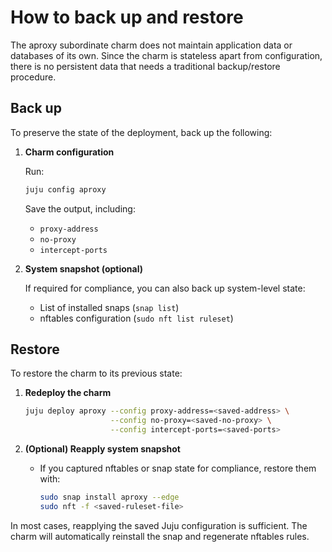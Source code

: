 # How to back up and restore

The aproxy subordinate charm does not maintain application data or databases of its own. Since the charm is stateless apart from configuration, there is no persistent data that needs a traditional backup/restore procedure.

## Back up

To preserve the state of the deployment, back up the following:

1. **Charm configuration**

   Run:

   ```bash
   juju config aproxy
   ```

   Save the output, including:

   * `proxy-address`
   * `no-proxy`
   * `intercept-ports`

2. **System snapshot (optional)**

   If required for compliance, you can also back up system-level state:

   * List of installed snaps (`snap list`)
   * nftables configuration (`sudo nft list ruleset`)

## Restore

To restore the charm to its previous state:

1. **Redeploy the charm**

   ```bash
   juju deploy aproxy --config proxy-address=<saved-address> \
                      --config no-proxy=<saved-no-proxy> \
                      --config intercept-ports=<saved-ports>
   ```

2. **(Optional) Reapply system snapshot**

   * If you captured nftables or snap state for compliance, restore them with:

     ```bash
     sudo snap install aproxy --edge
     sudo nft -f <saved-ruleset-file>
     ```

In most cases, reapplying the saved Juju configuration is sufficient. The charm will automatically reinstall the snap and regenerate nftables rules.